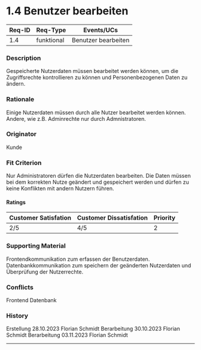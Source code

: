 # 1.4 Benutzer bearbeiten

| Req-ID | Req-Type | Events/UCs |
|--------|----------|------------|
| 1.4    |funktional|Benutzer bearbeiten|

### Description
Gespeicherte Nutzerdaten müssen bearbeitet werden können, um die Zugriffsrechte kontrollieren zu können und Personenbezogenen Daten zu ändern.

### Rationale
Einige Nutzerdaten müssen durch alle Nutzer bearbeitet werden können. Andere, wie z.B. Adminrechte nur durch Admnistratoren. 

### Originator
Kunde

### Fit Criterion
Nur Administratoren dürfen die Nutzerdaten bearbeiten. Die Daten müssen bei dem korrekten Nutze geändert und gespeichert werden und dürfen zu keine Konflikten mit andern Nutzern führen. 

#### Ratings
| Customer Satisfation | Customer Dissatisfation | Priority |
|----------------------|-------------------------|----------|
| 2/5                  | 4/5                     | 2        |

### Supporting Material
Frontendkommunikation zum erfassen der Benutzerdaten.
Datenbankkommunikation zum speichern der geänderten Nutzerdaten und Überprüfung der Nutzerrechte.

### Conflicts
Frontend
Datenbank

### History

Erstellung 28.10.2023 Florian Schmidt
Berarbeitung 30.10.2023 Florian Schmidt
Berarbeitung 03.11.2023 Florian Schmidt

---
